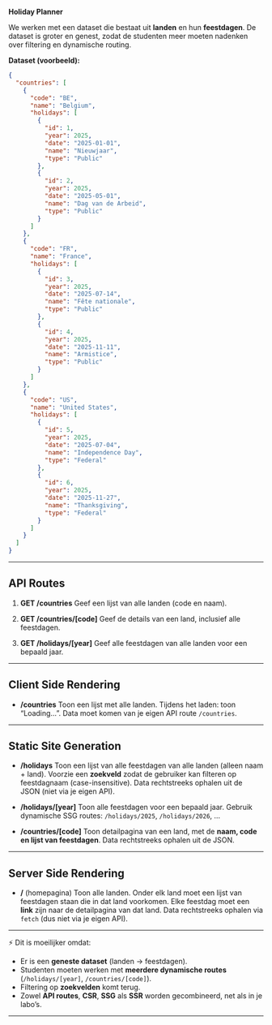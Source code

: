  **Holiday Planner**

We werken met een dataset die bestaat uit **landen** en hun **feestdagen**.
De dataset is groter en genest, zodat de studenten meer moeten nadenken over filtering en dynamische routing.

**Dataset (voorbeeld):**

```json
{
  "countries": [
    {
      "code": "BE",
      "name": "Belgium",
      "holidays": [
        {
          "id": 1,
          "year": 2025,
          "date": "2025-01-01",
          "name": "Nieuwjaar",
          "type": "Public"
        },
        {
          "id": 2,
          "year": 2025,
          "date": "2025-05-01",
          "name": "Dag van de Arbeid",
          "type": "Public"
        }
      ]
    },
    {
      "code": "FR",
      "name": "France",
      "holidays": [
        {
          "id": 3,
          "year": 2025,
          "date": "2025-07-14",
          "name": "Fête nationale",
          "type": "Public"
        },
        {
          "id": 4,
          "year": 2025,
          "date": "2025-11-11",
          "name": "Armistice",
          "type": "Public"
        }
      ]
    },
    {
      "code": "US",
      "name": "United States",
      "holidays": [
        {
          "id": 5,
          "year": 2025,
          "date": "2025-07-04",
          "name": "Independence Day",
          "type": "Federal"
        },
        {
          "id": 6,
          "year": 2025,
          "date": "2025-11-27",
          "name": "Thanksgiving",
          "type": "Federal"
        }
      ]
    }
  ]
}
```

---

## API Routes

1. **GET /countries**
   Geef een lijst van alle landen (code en naam).

2. **GET /countries/\[code]**
   Geef de details van een land, inclusief alle feestdagen.

3. **GET /holidays/\[year]**
   Geef alle feestdagen van alle landen voor een bepaald jaar.

---

## Client Side Rendering

* **/countries**
  Toon een lijst met alle landen.
  Tijdens het laden: toon “Loading…”.
  Data moet komen van je eigen API route `/countries`.

---

## Static Site Generation

* **/holidays**
  Toon een lijst van alle feestdagen van alle landen (alleen naam + land).
  Voorzie een **zoekveld** zodat de gebruiker kan filteren op feestdagnaam (case-insensitive).
  Data rechtstreeks ophalen uit de JSON (niet via je eigen API).

* **/holidays/\[year]**
  Toon alle feestdagen voor een bepaald jaar.
  Gebruik dynamische SSG routes: `/holidays/2025`, `/holidays/2026`, …

* **/countries/\[code]**
  Toon detailpagina van een land, met de **naam, code en lijst van feestdagen**.
  Data rechtstreeks ophalen uit de JSON.

---

## Server Side Rendering

* **/** (homepagina)
  Toon alle landen. Onder elk land moet een lijst van feestdagen staan die in dat land voorkomen.
  Elke feestdag moet een **link** zijn naar de detailpagina van dat land.
  Data rechtstreeks ophalen via `fetch` (dus niet via je eigen API).

---

⚡️ Dit is moeilijker omdat:

* Er is een **geneste dataset** (landen → feestdagen).
* Studenten moeten werken met **meerdere dynamische routes** (`/holidays/[year]`, `/countries/[code]`).
* Filtering op **zoekvelden** komt terug.
* Zowel **API routes**, **CSR**, **SSG** als **SSR** worden gecombineerd, net als in je labo’s.

---

